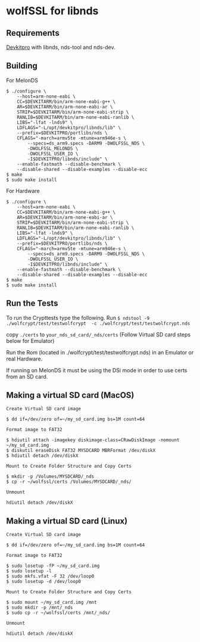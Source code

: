 # wolfSSL for libnds

## Requirements

[Devkitpro](https://devkitpro.org/wiki/Getting_Started) with libnds, nds-tool and nds-dev.


## Building

For MelonDS
```
$ ./configure \
    --host=arm-none-eabi \
    CC=$DEVKITARM/bin/arm-none-eabi-g++ \
    AR=$DEVKITARM/bin/arm-none-eabi-ar \
    STRIP=$DEVKITARM/bin/arm-none-eabi-strip \
    RANLIB=$DEVKITARM/bin/arm-none-eabi-ranlib \
    LIBS="-lfat -lnds9" \
    LDFLAGS="-L/opt/devkitpro/libnds/lib" \
    --prefix=$DEVKITPRO/portlibs/nds \
    CFLAGS="-march=armv5te -mtune=arm946e-s \
        --specs=ds_arm9.specs -DARM9 -DWOLFSSL_NDS \
        -DWOLFSSL_MELONDS \
        -DWOLFSSL_USER_IO \
        -I$DEVKITPRO/libnds/include" \
    --enable-fastmath --disable-benchmark \
    --disable-shared --disable-examples --disable-ecc
$ make
$ sudo make install
```

For Hardware
```
$ ./configure \
    --host=arm-none-eabi \
    CC=$DEVKITARM/bin/arm-none-eabi-g++ \
    AR=$DEVKITARM/bin/arm-none-eabi-ar \
    STRIP=$DEVKITARM/bin/arm-none-eabi-strip \
    RANLIB=$DEVKITARM/bin/arm-none-eabi-ranlib \
    LIBS="-lfat -lnds9" \
    LDFLAGS="-L/opt/devkitpro/libnds/lib" \
    --prefix=$DEVKITPRO/portlibs/nds \
    CFLAGS="-march=armv5te -mtune=arm946e-s \
        --specs=ds_arm9.specs -DARM9 -DWOLFSSL_NDS \
        -DWOLFSSL_USER_IO \
        -I$DEVKITPRO/libnds/include" \
    --enable-fastmath --disable-benchmark \
    --disable-shared --disable-examples --disable-ecc
$ make
$ sudo make install
```

## Run the Tests

To run the Crypttests type the following.
Run `$ ndstool -9 ./wolfcrypt/test/testwolfcrypt  -c ./wolfcrypt/test/testwolfcrypt.nds`

copy `./certs` to `your_nds_sd_card/_nds/certs` (Follow Virtual SD card steps below for Emulator)

Run the Rom (located in ./wolfcrypt/test/testwolfcrypt.nds) in an Emulator or real Hardware.

If running on MelonDS it must be using the DSi mode in order to use certs from an SD card.

## Making a virtual SD card (MacOS)

```
Create Virtual SD card image

$ dd if=/dev/zero of=~/my_sd_card.img bs=1M count=64

Format image to FAT32

$ hdiutil attach -imagekey diskimage-class=CRawDiskImage -nomount ~/my_sd_card.img
$ diskutil eraseDisk FAT32 MYSDCARD MBRFormat /dev/diskX
$ hdiutil detach /dev/diskX

Mount to Create Folder Structure and Copy Certs

$ mkdir -p /Volumes/MYSDCARD/_nds
$ cp -r ~/wolfssl/certs /Volumes/MYSDCARD/_nds/

Unmount

hdiutil detach /dev/diskX
```

## Making a virtual SD card (Linux)

```
Create Virtual SD card image

$ dd if=/dev/zero of=~/my_sd_card.img bs=1M count=64

Format image to FAT32

$ sudo losetup -fP ~/my_sd_card.img
$ sudo losetup -l
$ sudo mkfs.vfat -F 32 /dev/loop0
$ sudo losetup -d /dev/loop0

Mount to Create Folder Structure and Copy Certs

$ sudo mount ~/my_sd_card.img /mnt
$ sudo mkdir -p /mnt/_nds
$ sudo cp -r ~/wolfssl/certs /mnt/_nds/

Unmount

hdiutil detach /dev/diskX
```
